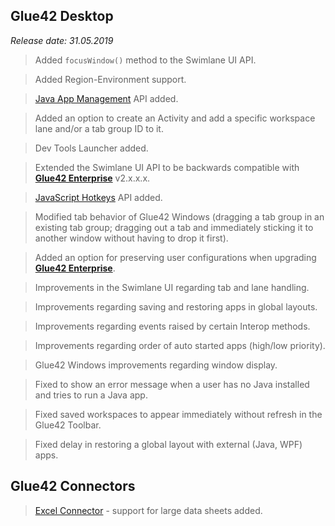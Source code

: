 ## Glue42 Desktop

*Release date: 31.05.2019*

<glue42 name="addClass" class="newFeatures" element="p" text="New Features">

> Added `focusWindow()` method to the Swimlane UI API.

> Added Region-Environment support.

> [Java App Management](../../../glue42-concepts/application-management/java/index.html) API added.

> Added an option to create an Activity and add a specific workspace lane and/or a tab group ID to it.

> Dev Tools Launcher added.

> Extended the Swimlane UI API to be backwards compatible with [**Glue42 Enterprise**](https://glue42.com/enterprise/) v2.x.x.x.

> [JavaScript Hotkeys](../../../glue42-concepts/glue42-platform-features/index.html#hotkeys) API added.

> Modified tab behavior of Glue42 Windows (dragging a tab group in an existing tab group; dragging out a tab and immediately sticking it to another window without having to drop it first).

> Added an option for preserving user configurations when upgrading [**Glue42 Enterprise**](https://glue42.com/enterprise/).

<glue42 name="addClass" class="bugFixes" element="p" text="Improvements and Bug Fixes">

> Improvements in the Swimlane UI regarding tab and lane handling.

> Improvements regarding saving and restoring apps in global layouts.

> Improvements regarding events raised by certain Interop methods.

> Improvements regarding order of auto started apps (high/low priority).

> Glue42 Windows improvements regarding window display.

> Fixed to show an error message when a user has no Java installed and tries to run a Java app.

> Fixed saved workspaces to appear immediately without refresh in the Glue42 Toolbar.

> Fixed delay in restoring a global layout with external (Java, WPF) apps.

## Glue42 Connectors

<glue42 name="addClass" class="newFeatures" element="p" text="New Features">

> [Excel Connector](../../../connectors/ms-office/excel-connector/javascript/index.html) - support for large data sheets added.